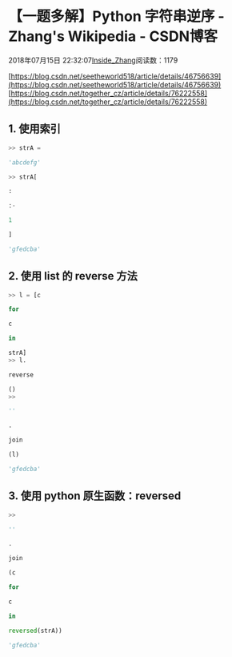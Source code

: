 
# 【一题多解】Python 字符串逆序 - Zhang's Wikipedia - CSDN博客


2018年07月15日 22:32:07[Inside_Zhang](https://me.csdn.net/lanchunhui)阅读数：1179


[https://blog.csdn.net/seetheworld518/article/details/46756639](https://blog.csdn.net/seetheworld518/article/details/46756639)
[https://blog.csdn.net/together_cz/article/details/76222558](https://blog.csdn.net/together_cz/article/details/76222558)
## 1. 使用索引
```python
>> strA =
```
```python
'abcdefg'
```
```python
>> strA[
```
```python
:
```
```python
:-
```
```python
1
```
```python
]
```
```python
'gfedcba'
```
## 2. 使用 list 的 reverse 方法
```python
>> l = [c
```
```python
for
```
```python
c
```
```python
in
```
```python
strA]
>> l.
```
```python
reverse
```
```python
()
>>
```
```python
''
```
```python
.
```
```python
join
```
```python
(l)
```
```python
'gfedcba'
```
## 3. 使用 python 原生函数：reversed
```python
>>
```
```python
''
```
```python
.
```
```python
join
```
```python
(c
```
```python
for
```
```python
c
```
```python
in
```
```python
reversed(strA))
```
```python
'gfedcba'
```

